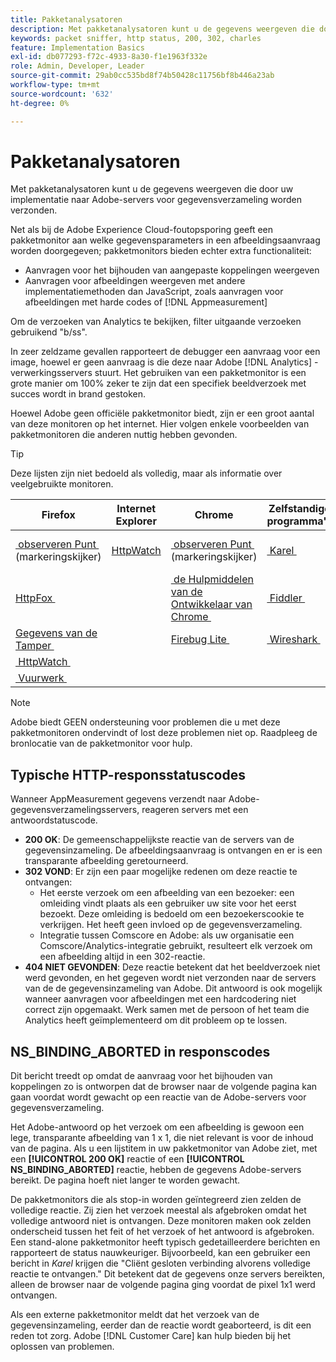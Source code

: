 ```yaml
---
title: Pakketanalysatoren
description: Met pakketanalysatoren kunt u de gegevens weergeven die door uw implementatie naar Adobe-servers voor gegevensverzameling worden verzonden.
keywords: packet sniffer, http status, 200, 302, charles
feature: Implementation Basics
exl-id: db077293-f72c-4933-8a30-f1e1963f332e
role: Admin, Developer, Leader
source-git-commit: 29ab0cc535bd8f74b50428c11756bf8b446a23ab
workflow-type: tm+mt
source-wordcount: '632'
ht-degree: 0%

---
```


# Pakketanalysatoren

Met pakketanalysatoren kunt u de gegevens weergeven die door uw implementatie naar Adobe-servers voor gegevensverzameling worden verzonden.

Net als bij de Adobe Experience Cloud-foutopsporing geeft een pakketmonitor aan welke gegevensparameters in een afbeeldingsaanvraag worden doorgegeven; pakketmonitors bieden echter extra functionaliteit:

* Aanvragen voor het bijhouden van aangepaste koppelingen weergeven
* Aanvragen voor afbeeldingen weergeven met andere implementatiemethoden dan JavaScript, zoals aanvragen voor afbeeldingen met harde codes of [!DNL Appmeasurement]

Om de verzoeken van Analytics te bekijken, filter uitgaande verzoeken gebruikend &quot;b/ss&quot;.

In zeer zeldzame gevallen rapporteert de debugger een aanvraag voor een image, hoewel er geen aanvraag is die deze naar Adobe [!DNL Analytics] -verwerkingsservers stuurt. Het gebruiken van een pakketmonitor is een grote manier om 100% zeker te zijn dat een specifiek beeldverzoek met succes wordt in brand gestoken.

Hoewel Adobe geen officiële pakketmonitor biedt, zijn er een groot aantal van deze monitoren op het internet. Hier volgen enkele voorbeelden van pakketmonitoren die anderen nuttig hebben gevonden.

>[!TIP]
>
>Deze lijsten zijn niet bedoeld als volledig, maar als informatie over veelgebruikte monitoren.

| Firefox | Internet Explorer | Chrome | Zelfstandige programma&#39;s |
|---|---|---|---|
| [&#x200B; observeren Punt &#x200B;](https://www.observepoint.com/product#plugin) (markeringskijker) | [&#x200B; HttpWatch &#x200B;](https://www.httpwatch.com/) | [&#x200B; observeren Punt &#x200B;](https://www.observepoint.com/product#plugin) (markeringskijker) | [&#x200B; Karel &#x200B;](https://www.charlesproxy.com/) |
| [&#x200B; HttpFox &#x200B;](https://addons.thunderbird.net/en-us/firefox/addon/httpfox/) |  | [&#x200B; de Hulpmiddelen van de Ontwikkelaar van Chrome &#x200B;](https://code.google.com/chrome/devtools/docs/overview.html) | [&#x200B; Fiddler &#x200B;](https://www.telerik.com/fiddler) |
| [&#x200B; Gegevens van de Tamper &#x200B;](https://addons.mozilla.org/en-US/firefox/addon/tamper-data-for-ff-quantum/) |  | [&#x200B; Firebug Lite &#x200B;](https://chromewebstore.google.com/detail/firebug-lite-for-google-c/ehemiojjcpldeipjhjkepfdaohajpbdo) | [&#x200B; Wireshark &#x200B;](https://www.wireshark.org/) |
| [&#x200B; HttpWatch &#x200B;](https://www.httpwatch.com/) |  |  |  |
| [&#x200B; Vuurwerk &#x200B;](https://getfirebug.com/) |  |  |  |

>[!NOTE]
>
>Adobe biedt GEEN ondersteuning voor problemen die u met deze pakketmonitoren ondervindt of lost deze problemen niet op. Raadpleeg de bronlocatie van de pakketmonitor voor hulp.

## Typische HTTP-responsstatuscodes

Wanneer AppMeasurement gegevens verzendt naar Adobe-gegevensverzamelingsservers, reageren servers met een antwoordstatuscode.

* **200 OK**: De gemeenschappelijkste reactie van de servers van de gegevensinzameling. De afbeeldingsaanvraag is ontvangen en er is een transparante afbeelding geretourneerd.
* **302 VOND**: Er zijn een paar mogelijke redenen om deze reactie te ontvangen:
   * Het eerste verzoek om een afbeelding van een bezoeker: een omleiding vindt plaats als een gebruiker uw site voor het eerst bezoekt. Deze omleiding is bedoeld om een bezoekerscookie te verkrijgen. Het heeft geen invloed op de gegevensverzameling.
   * Integratie tussen Comscore en Adobe: als uw organisatie een Comscore/Analytics-integratie gebruikt, resulteert elk verzoek om een afbeelding altijd in een 302-reactie.
* **404 NIET GEVONDEN**: Deze reactie betekent dat het beeldverzoek niet werd gevonden, en het gegeven wordt niet verzonden naar de servers van de de gegevensinzameling van Adobe. Dit antwoord is ook mogelijk wanneer aanvragen voor afbeeldingen met een hardcodering niet correct zijn opgemaakt. Werk samen met de persoon of het team die Analytics heeft geïmplementeerd om dit probleem op te lossen.

## NS_BINDING_ABORTED in responscodes

Dit bericht treedt op omdat de aanvraag voor het bijhouden van koppelingen zo is ontworpen dat de browser naar de volgende pagina kan gaan voordat wordt gewacht op een reactie van de Adobe-servers voor gegevensverzameling.

Het Adobe-antwoord op het verzoek om een afbeelding is gewoon een lege, transparante afbeelding van 1 x 1, die niet relevant is voor de inhoud van de pagina. Als u een lijstitem in uw pakketmonitor van Adobe ziet, met een **[!UICONTROL 200 OK]** reactie of een **[!UICONTROL NS_BINDING_ABORTED]** reactie, hebben de gegevens Adobe-servers bereikt. De pagina hoeft niet langer te worden gewacht.

De pakketmonitors die als stop-in worden geïntegreerd zien zelden de volledige reactie. Zij zien het verzoek meestal als afgebroken omdat het volledige antwoord niet is ontvangen. Deze monitoren maken ook zelden onderscheid tussen het feit of het verzoek of het antwoord is afgebroken. Een stand-alone pakketmonitor heeft typisch gedetailleerdere berichten en rapporteert de status nauwkeuriger. Bijvoorbeeld, kan een gebruiker een bericht in *Karel* krijgen die &quot;Cliënt gesloten verbinding alvorens volledige reactie te ontvangen.&quot; Dit betekent dat de gegevens onze servers bereikten, alleen de browser naar de volgende pagina ging voordat de pixel 1x1 werd ontvangen.

Als een externe pakketmonitor meldt dat het verzoek van de gegevensinzameling, eerder dan de reactie wordt geaborteerd, is dit een reden tot zorg. Adobe [!DNL Customer Care] kan hulp bieden bij het oplossen van problemen.
